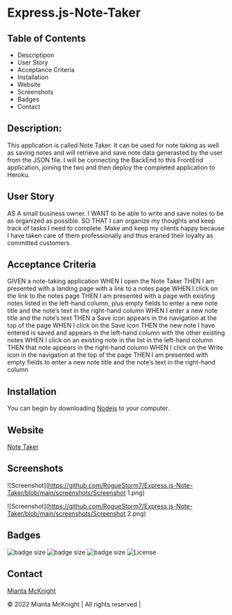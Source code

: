 # Express.js-Note-Taker

## Table of Contents
* Descriptipon
* User Story
* Acceptance Criteria
* Installation
* Website
* Screenshots
* Badges
* Contact

## Description:
This application is called Note Taker. It can be used for note taking as well as saving notes and will retrieve and save note data generasted by the user from the JSON file. I will be connecting the BackEnd to this FrontEnd application, joining the two and then deploy the completed application to Heroku. 

## User Story
AS A small business owner. 
I WANT to be able to write and save notes to be as organized as possible. 
SO THAT I can organize my thoughts and keep track of tasks I need to complete. Make and keep my clients happy because I have taken care of them professionally and thus eraned their loyalty as committed customers.

## Acceptance Criteria
GIVEN a note-taking application
WHEN I open the Note Taker
THEN I am presented with a landing page with a link to a notes page
WHEN I click on the link to the notes page
THEN I am presented with a page with existing notes listed in the left-hand column, plus empty fields to enter a new note title and the note’s text in the right-hand column
WHEN I enter a new note title and the note’s text
THEN a Save icon appears in the navigation at the top of the page
WHEN I click on the Save icon
THEN the new note I have entered is saved and appears in the left-hand column with the other existing notes
WHEN I click on an existing note in the list in the left-hand column
THEN that note appears in the right-hand column
WHEN I click on the Write icon in the navigation at the top of the page
THEN I am presented with empty fields to enter a new note title and the note’s text in the right-hand column

## Installation
You can begin by downloading [Nodejs](https://nodejs.org/en/download/) to your computer.

## Website
[Note Taker]()

## Screenshots

![Screenshot](https://github.com/RogueStorm7/Express.js-Note-Taker/blob/main/screenshots/Screenshot 1.png)

![Screenshot](https://github.com/RogueStorm7/Express.js-Note-Taker/blob/main/screenshots/Screenshot 2.png)

## Badges
![badge size](https://img.shields.io/badge/Made%20for-VSCode-1f425f.svg)
![badge size](https://img.shields.io/badge/GitHub-100000?style=for-the-badge&logo=github&logoColor=white)
![badge size]()
![License](https://img.shields.io/badge/License-MIT-blue)

## Contact
[Mianta McKnight](https://github.com/RogueStorm7/Express.js-Note-Taker.git)

&copy; 2022 Mianta McKnight  | All rights reserved | 
